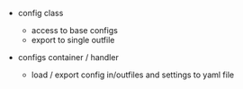 
* config class
    * access to base configs
    * export to single outfile

* configs container / handler
    * load / export config in/outfiles and settings to yaml file
